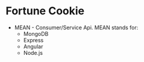 # Fortune Cookie

- MEAN - Consumer/Service Api. MEAN stands for:
   - MongoDB
   - Express
   - Angular
   - Node.js
 
